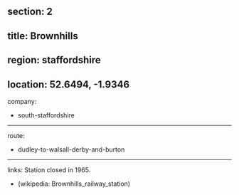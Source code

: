 section: 2
----
title: Brownhills
----
region: staffordshire
----
location: 52.6494, -1.9346
----
company:
- south-staffordshire
----
route:
- dudley-to-walsall-derby-and-burton
----
links:
Station closed in 1965.
- (wikipedia: Brownhills_railway_station)
